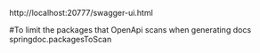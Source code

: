 http://localhost:20777/swagger-ui.html  

#To limit the packages that OpenApi scans when generating docs  
springdoc.packagesToScan
